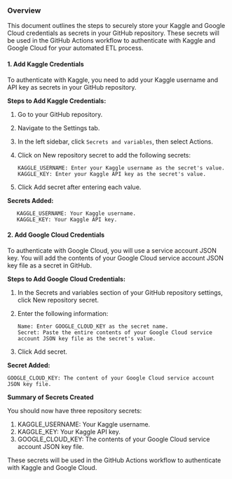 ### **Overview**

This document outlines the steps to securely store your Kaggle and Google Cloud credentials as secrets in your GitHub repository. These secrets will be used in the GitHub Actions workflow to authenticate with Kaggle and Google Cloud for your automated ETL process.

#### **1. Add Kaggle Credentials**

To authenticate with Kaggle, you need to add your Kaggle username and API key as secrets in your GitHub repository.

**Steps to Add Kaggle Credentials:**

1. Go to your GitHub repository.

2. Navigate to the Settings tab.

3. In the left sidebar, click `Secrets and variables`, then select Actions.

4. Click on New repository secret to add the following secrets:
   
    ```
    KAGGLE_USERNAME: Enter your Kaggle username as the secret's value.
    KAGGLE_KEY: Enter your Kaggle API key as the secret's value.
    ```

6. Click Add secret after entering each value.

**Secrets Added:**

       KAGGLE_USERNAME: Your Kaggle username.
       KAGGLE_KEY: Your Kaggle API key.

#### **2. Add Google Cloud Credentials**

To authenticate with Google Cloud, you will use a service account JSON key. You will add the contents of your Google Cloud service account JSON key file as a secret in GitHub.

**Steps to Add Google Cloud Credentials:**

1. In the Secrets and variables section of your GitHub repository settings, click New repository secret.

2. Enter the following information:
   
    ```
    Name: Enter GOOGLE_CLOUD_KEY as the secret name.
    Secret: Paste the entire contents of your Google Cloud service account JSON key file as the secret's value.
    ```
    
4. Click Add secret.

**Secret Added:**

    GOOGLE_CLOUD_KEY: The content of your Google Cloud service account JSON key file.

**Summary of Secrets Created**

You should now have three repository secrets:

1. KAGGLE_USERNAME: Your Kaggle username.
2. KAGGLE_KEY: Your Kaggle API key.
3. GOOGLE_CLOUD_KEY: The contents of your Google Cloud service account JSON key file.

These secrets will be used in the GitHub Actions workflow to authenticate with Kaggle and Google Cloud.

